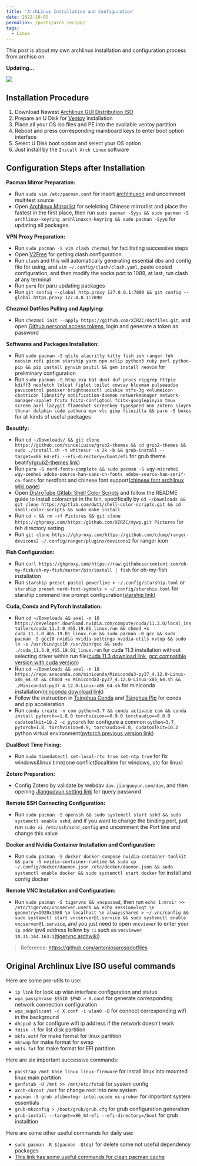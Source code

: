 ```yaml
---
title: 'ArchLinux Installation and Configuration'
date: 2022-10-05
permalink: /posts/arch_recipe/
tags:
  - Linux
---
```


This post is about my own archlinux installation and configuration process from archiso on.

**Updating...**

![](https://xirzc.github.io/images/banner.png)

## Installation Procedure

1. Download Newest [Archlinux GUI Distribution ISO](https://archlinuxgui.in/)
2. Prepare an U Disk for [Ventoy](https://www.ventoy.net/cn/index.html) installation
3. Place all your OS iso files and PE into the available ventoy partition
4. Reboot and press corresponding mainboard keys to enter boot option interface
5. Select U Disk boot option and select your OS option
6. Just install by the `Install Arch Linux` software

## Configuration Steps after Installation

**Pacman Mirror Preparation:**

- Run `sudo vim /etc/pacman.conf` for insert [archlinuxcn](https://github.com/archlinuxcn/mirrorlist-repo) and uncomment multitest source
- Open [Archlinux Mirrorlist](https://archlinux.org/mirrorlist/) for selelcting Chinese mirrorlist and place the fastest in the first place, then run `sudo pacman -Syyu && sudo pacman -S archlinux-keyring archlinuxcn-keyring && sudo pacman -Syyu` for updating all packages

**VPN Proxy Preparation:**

- Run `sudo pacman -S vim clash chezmoi` for facilitating successive steps
- Open [V2Free](https://w1.v2free.net/) for getting clash configuration
- Run `clash` and this will automatically generating essential dbs and config file for using, and `vim ~/.config/clash/clash.yaml`, paste copied configuration, and then modify the socks port to 1089, at last, run clash at any terminal
- Run `paru` for paru updating packages
- Run `git config --global http.proxy 127.0.0.1:7890 && git config --global https.proxy 127.0.0.1:7890`

**Chezmoi Dotfiles Pulling and Applying:**

- Run `chezmoi init --apply https://github.com/XIRZC/dotfiles.git`, and open [Github personal access tokens](https://github.com/settings/tokens), login and generate a token as password

**Softwares and Packages Installation:**

- Run `sudo pacman -S qtile alacritty kitty fish zsh ranger feh neovim rofi picom starship yarn npm xclip python3 ruby perl python-pip && pip install pynvim psutil && gem install neovim` for preliminary configuration
- Run `sudo pacman -S htop exa bat dust duf procs ripgrep httpie kdiff3 neofetch lolcat figlet toilet cowsay blueman pulseaudio pavucontrol pamixer brightnessctl udiskie ntfs-3g volumeicon cbatticon libnotify notification-daemon networkmanager network-manager-applet fcitx fcitx-configtool fcitx-googlepinyin tmux screen axel lazygit flameshot screenkey typespeed nnn zotero sioyek thunar dolphin code zathura mpv vlc gimp filezilla && paru -S boxes` for all kinds of useful packages

**Beautify:**

- Run `cd ~/Downloads/ && git clone https://github.com/vinceliuice/grub2-themes && cd grub2-themes && sudo ./install.sh -t whitesur -s 2k -b && grub-install --target=x86_64-efi --efi-directory=/boot/efi` for grub theme beatify([grub2-themes link](https://github.com/vinceliuice/grub2-themes))
- Run `paru -S nerd-fonts-complete && sudo pacman -S wqy-microhei wqy-zenhei adobe-source-han-sans-cn-fonts adobe-source-han-serif-cn-fonts` for nerdfont and chinese font support([chinese font archlinux wiki page](https://wiki.archlinux.org/title/Localization/Simplified_Chinese))
- Open [DistroTube Gitlab: Shell Color Scripts](https://gitlab.com/dwt1/shell-color-scripts) and follow the README guide to install colorscript in the bin, specifically by `cd ~/Downloads && git clone https://gitlab.com/dwt1/shell-color-scripts.git && cd shell-color-scripts && sudo make install`
- Run `cd ~ && rm -rf Pictures && git clone https://ghproxy.com/https:/github.com/XIRZC/mywp.git Pictures` for feh directory setting
- Run `git clone https://ghproxy.com/https://github.com/cdump/ranger-devicons2 ~/.config/ranger/plugins/devicons2` for ranger icon

**Fish Configuration:**

- Run `curl https://ghproxy.com/https://raw.githubusercontent.com/oh-my-fish/oh-my-fish/master/bin/install | fish` for oh-my-fish installation
- Run `starship preset pastel-powerline > ~/.config/starship.toml` or `starship preset nerd-font-symbols > ~/.config/starship.toml` for starship command line prompt configuration([starship link](https://starship.rs/presets/))

**Cuda, Conda and PyTorch Installation:**

- Run `cd ~/Downloads && axel -n 10 https://developer.download.nvidia.com/compute/cuda/11.3.0/local_installers/cuda_11.3.0_465.19.01_linux.run && chmod +x cuda_11.3.0_465.19.01_linux.run && sudo pacman -R gcc && sudo pacman -S gcc10 nvidia nvidia-settings nvidia-utils nvtop && sudo ln -s /usr/bin/gcc10 /usr/bin/gcc && sudo ./cuda_11.3.0_465.19.01_linux.run` for cuda 11.3 installation without selecting driver within run file([cuda 11.3 download link](https://developer.nvidia.com/cuda-11.3.0-download-archive?target_os=Linux&target_arch=x86_64&Distribution=Ubuntu&target_version=20.04&target_type=runfile_local), [gcc compatible version with cuda version](https://stackoverflow.com/questions/6622454/cuda-incompatible-with-my-gcc-version))
- Run `cd ~/Downloads && axel -n 10 https://repo.anaconda.com/miniconda/Miniconda3-py37_4.12.0-Linux-x86_64.sh && chmod +x Miniconda3-py37_4.12.0-Linux-x86_64.sh && ./Miniconda3-py37_4.12.0-Linux-x86_64.sh` for miniconda installation([minconda download link](https://conda.io/projects/conda/en/latest/user-guide/install/linux.html))
- Follow the instruction in [Tsinghua Conda](https://mirrors.tuna.tsinghua.edu.cn/help/anaconda/) and [Tsinghua Pip](https://mirrors.tuna.tsinghua.edu.cn/help/pypi/) for conda and pip acceleration
- Run `conda create -n com python=3.7 && conda activate com && conda install pytorch==1.8.0 torchvision==0.9.0 torchaudio==0.8.0 cudatoolkit=10.2 -c pytorch` for configure a common `python=3.7, pytorch=1.8, torchvision=0.9, torchaudio=0.8, cudatoolkit=10.2` python virtual environment([pytorch previous version link](https://pytorch.org/get-started/previous-versions/#v180))

**DualBoot Time Fixing:**

- Run `sudo timedatectl set-local-rtc true set-ntp true` for fix windows&linux timezone conflict(localtime for windows, utc for linux)

**Zotero Preparation:**

- Config Zotero by validate by webdav `dav.jianguoyun.com/dav`, and then opening [Jianguoyun setting link](https://www.jianguoyun.com/d/home#/safety) for query password

**Remote SSH Connecting Configuration:**

- Run `sudo pacman -S openssh && sudo systemctl start sshd && sudo systemctl enable sshd`, and if you want to change the binding port, just run `sudo vi /etc/ssh/sshd_config` and uncomment the Port line and change this value

**Docker and Nvidia Container Installation and Configuration:**

- Run `sudo pacman -S docker docker-compose nvidia-container-toolkit && paru -S nvidia-container-runtime && sudo cp ~/.config/docker/daemon.json /etc/docker/daemon.json && sudo systemctl enable docker && sudo systemctl start docker` for install and config docker

**Remote VNC Installation and Configuration:**

- Run `sudo pacman -S tigervnc && vncpasswd`, then run `echo 1:mrxir >> /etc/tigervnc/vncserver.users && echo session=lxqt \n geometry=1920x1080 \n localhost \n alwaysshared > ~/.vnc/config && sudo systemctl start vncserver@1.service && sudo systemctl enable vncserver@1.service`, and you just need to open `vncviewer` to enter your `ip addr` ipv4 address follow by `:1` such as `vncviewer 10.31.164.163:1`([tigervnc archwiki](https://wiki.archlinux.org/title/TigerVNC))

> Reference: https://github.com/antoniosarosi/dotfiles

## Original Archlinux Live ISO useful commands

Here are some pre-utils to use:

- `ip link` for look up wlan interface configuration and status
- `wpa_passphrase $SSID $PWD > X.conf` for generate corresponding network connection configuration
- `wpa_supplicant -c X.conf -i wlan0 -B` for connect corresponding wifi in the background
- `dhcpcd &` for configure wifi ip address if the network doesn't work
- `fdisk -l` for list disk partition
- `mkfs.ext4` for make format for linux partition
- `mkswap` for make format for swap
- `mkfs.fat` for make format for EFI partition
 
Here are six important successive commands: 
 
- `pacstrap /mnt base linux linux-firmware` for install linux into mounted linux main partition
- `genfstab -U /mnt >> /mnt/etc/fstab` for system config
- `arch-chroot /mnt` for change root into new system
- `pacman -S grub efibootmgr intel-ucode os-prober` for important system essentials
- `grub-mkconfig > /boot/grub/grub.cfg` for grub configuration generation
- `grub-install --target=x86_64-efi --efi-directory=/boot` for grub installtion
 
Here are some other useful commands for daily use:
- `sudo pacman -R $(pacman -Qtdq)` for delete some not useful dependency packages
- [This link has some useful commands for clean pacman cache](https://zhongguo.eskere.club/%E5%A6%82%E4%BD%95%E6%B8%85%E7%90%86-arch-linux-%E4%B8%AD%E7%9A%84%E5%8C%85%E7%BC%93%E5%AD%98/2021-09-03/)
 